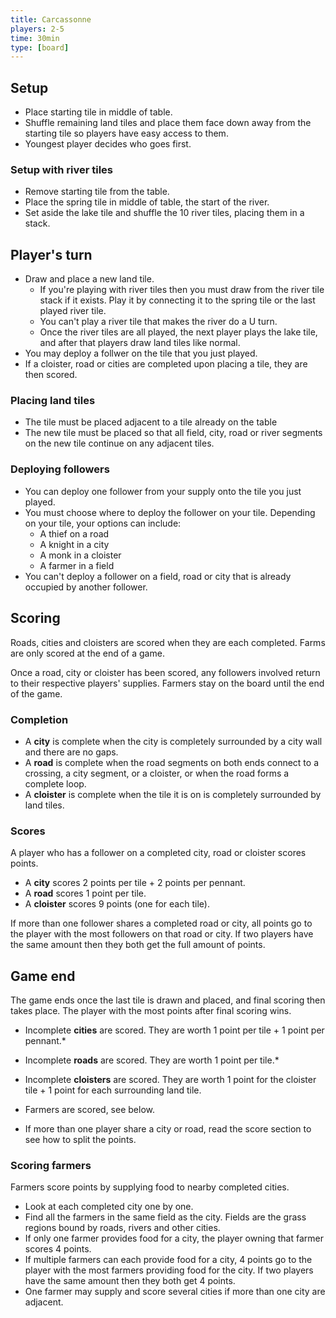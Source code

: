 ```yaml
---
title: Carcassonne
players: 2-5
time: 30min
type: [board]
---
```


## Setup

* Place starting tile in middle of table.
* Shuffle remaining land tiles and place them face down away from the starting tile so players have easy access to them.
* Youngest player decides who goes first.

### Setup with river tiles
* Remove starting tile from the table.
* Place the spring tile in middle of table, the start of the river.
* Set aside the lake tile and shuffle the 10 river tiles, placing them in a stack.

## Player's turn

* Draw and place a new land tile.
  * If you're playing with river tiles then you must draw from the river tile stack if it exists. Play it by connecting it to the spring tile or the last played river tile.
  * You can't play a river tile that makes the river do a U turn.
  * Once the river tiles are all played, the next player plays the lake tile, and after that players draw land tiles like normal.
* You may deploy a follwer on the tile that you just played.
* If a cloister, road or cities are completed upon placing a tile, they are then scored.

### Placing land tiles

* The tile must be placed adjacent to a tile already on the table
* The new tile must be placed so that all field, city, road or river segments on the new tile continue on any adjacent tiles.

### Deploying followers

* You can deploy one follower from your supply onto the tile you just played.
* You must choose where to deploy the follower on your tile. Depending on your tile, your options can include:
  * A thief on a road
  * A knight in a city
  * A monk in a cloister
  * A farmer in a field
* You can't deploy a follower on a field, road or city that is already occupied by another follower.

## Scoring

Roads, cities and cloisters are scored when they are each completed. Farms are only scored at the end of a game.

Once a road, city or cloister has been scored, any followers involved return to their respective players' supplies. Farmers stay on the board until the end of the game.

### Completion

* A **city** is complete when the city is completely surrounded by a city wall and there are no gaps.
* A **road** is complete when the road segments on both ends connect to a crossing, a city segment, or a cloister, or when the road forms a complete loop.
* A **cloister** is complete when the tile it is on is completely surrounded by land tiles.

### Scores

A player who has a follower on a completed city, road or cloister scores points.

* A **city** scores 2 points per tile + 2 points per pennant.
* A **road** scores 1 point per tile.
* A **cloister** scores 9 points (one for each tile).

If more than one follower shares a completed road or city, all points go to the player with the most followers on that road or city. If two players have the same amount then they both get the full amount of points.

## Game end

The game ends once the last tile is drawn and placed, and final scoring then takes place. The player with the most points after final scoring wins.

* Incomplete **cities** are scored. They are worth 1 point per tile + 1 point per pennant.*
* Incomplete **roads** are scored. They are worth 1 point per tile.*
* Incomplete **cloisters** are scored. They are worth 1 point for the cloister tile + 1 point for each surrounding land tile.
* Farmers are scored, see below.

* If more than one player share a city or road, read the score section to see how to split the points.

### Scoring farmers

Farmers score points by supplying food to nearby completed cities.

* Look at each completed city one by one.
* Find all the farmers in the same field as the city. Fields are the grass regions bound by roads, rivers and other cities.
* If only one farmer provides food for a city, the player owning that farmer scores 4 points.
* If multiple farmers can each provide food for a city, 4 points go to the player with the most farmers providing food for the city. If two players have the same amount then they both get 4 points.
* One farmer may supply and score several cities if more than one city are adjacent.

